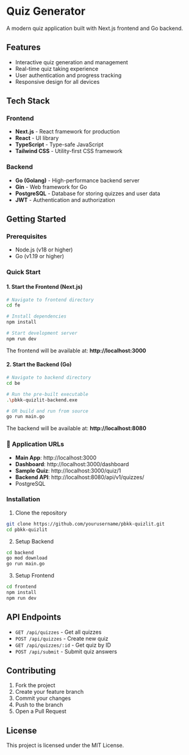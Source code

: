 # Quiz Generator

A modern quiz application built with Next.js frontend and Go backend.

## Features

- Interactive quiz generation and management
- Real-time quiz taking experience
- User authentication and progress tracking
- Responsive design for all devices

## Tech Stack

### Frontend
- **Next.js** - React framework for production
- **React** - UI library
- **TypeScript** - Type-safe JavaScript
- **Tailwind CSS** - Utility-first CSS framework

### Backend
- **Go (Golang)** - High-performance backend server
- **Gin** - Web framework for Go
- **PostgreSQL** - Database for storing quizzes and user data
- **JWT** - Authentication and authorization

## Getting Started

### Prerequisites
- Node.js (v18 or higher)
- Go (v1.19 or higher)

### Quick Start

#### 1. Start the Frontend (Next.js)
```bash
# Navigate to frontend directory
cd fe

# Install dependencies
npm install

# Start development server
npm run dev
```
The frontend will be available at: **http://localhost:3000**

#### 2. Start the Backend (Go)
```bash
# Navigate to backend directory
cd be

# Run the pre-built executable
.\pbkk-quizlit-backend.exe

# OR build and run from source
go run main.go
```
The backend will be available at: **http://localhost:8080**

### 🚀 Application URLs
- **Main App**: http://localhost:3000
- **Dashboard**: http://localhost:3000/dashboard
- **Sample Quiz**: http://localhost:3000/quiz/1
- **Backend API**: http://localhost:8080/api/v1/quizzes/
- PostgreSQL

### Installation

1. Clone the repository
```bash
git clone https://github.com/yourusername/pbkk-quizlit.git
cd pbkk-quizlit
```

2. Setup Backend
```bash
cd backend
go mod download
go run main.go
```

3. Setup Frontend
```bash
cd frontend
npm install
npm run dev
```

## API Endpoints

- `GET /api/quizzes` - Get all quizzes
- `POST /api/quizzes` - Create new quiz
- `GET /api/quizzes/:id` - Get quiz by ID
- `POST /api/submit` - Submit quiz answers

## Contributing

1. Fork the project
2. Create your feature branch
3. Commit your changes
4. Push to the branch
5. Open a Pull Request

## License

This project is licensed under the MIT License.
